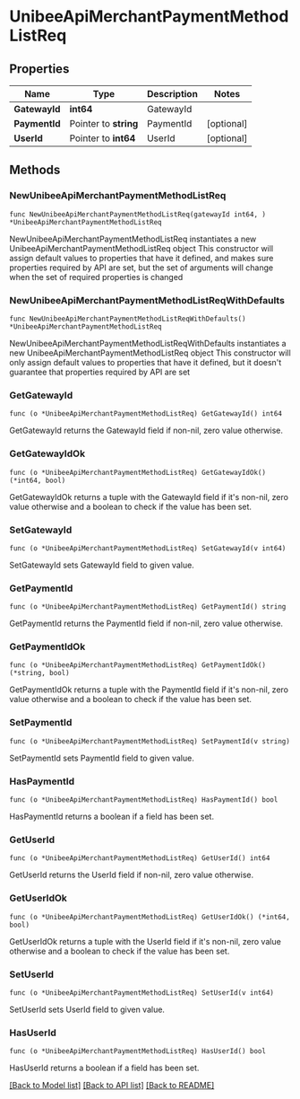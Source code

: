 # UnibeeApiMerchantPaymentMethodListReq

## Properties

Name | Type | Description | Notes
------------ | ------------- | ------------- | -------------
**GatewayId** | **int64** | GatewayId | 
**PaymentId** | Pointer to **string** | PaymentId | [optional] 
**UserId** | Pointer to **int64** | UserId | [optional] 

## Methods

### NewUnibeeApiMerchantPaymentMethodListReq

`func NewUnibeeApiMerchantPaymentMethodListReq(gatewayId int64, ) *UnibeeApiMerchantPaymentMethodListReq`

NewUnibeeApiMerchantPaymentMethodListReq instantiates a new UnibeeApiMerchantPaymentMethodListReq object
This constructor will assign default values to properties that have it defined,
and makes sure properties required by API are set, but the set of arguments
will change when the set of required properties is changed

### NewUnibeeApiMerchantPaymentMethodListReqWithDefaults

`func NewUnibeeApiMerchantPaymentMethodListReqWithDefaults() *UnibeeApiMerchantPaymentMethodListReq`

NewUnibeeApiMerchantPaymentMethodListReqWithDefaults instantiates a new UnibeeApiMerchantPaymentMethodListReq object
This constructor will only assign default values to properties that have it defined,
but it doesn't guarantee that properties required by API are set

### GetGatewayId

`func (o *UnibeeApiMerchantPaymentMethodListReq) GetGatewayId() int64`

GetGatewayId returns the GatewayId field if non-nil, zero value otherwise.

### GetGatewayIdOk

`func (o *UnibeeApiMerchantPaymentMethodListReq) GetGatewayIdOk() (*int64, bool)`

GetGatewayIdOk returns a tuple with the GatewayId field if it's non-nil, zero value otherwise
and a boolean to check if the value has been set.

### SetGatewayId

`func (o *UnibeeApiMerchantPaymentMethodListReq) SetGatewayId(v int64)`

SetGatewayId sets GatewayId field to given value.


### GetPaymentId

`func (o *UnibeeApiMerchantPaymentMethodListReq) GetPaymentId() string`

GetPaymentId returns the PaymentId field if non-nil, zero value otherwise.

### GetPaymentIdOk

`func (o *UnibeeApiMerchantPaymentMethodListReq) GetPaymentIdOk() (*string, bool)`

GetPaymentIdOk returns a tuple with the PaymentId field if it's non-nil, zero value otherwise
and a boolean to check if the value has been set.

### SetPaymentId

`func (o *UnibeeApiMerchantPaymentMethodListReq) SetPaymentId(v string)`

SetPaymentId sets PaymentId field to given value.

### HasPaymentId

`func (o *UnibeeApiMerchantPaymentMethodListReq) HasPaymentId() bool`

HasPaymentId returns a boolean if a field has been set.

### GetUserId

`func (o *UnibeeApiMerchantPaymentMethodListReq) GetUserId() int64`

GetUserId returns the UserId field if non-nil, zero value otherwise.

### GetUserIdOk

`func (o *UnibeeApiMerchantPaymentMethodListReq) GetUserIdOk() (*int64, bool)`

GetUserIdOk returns a tuple with the UserId field if it's non-nil, zero value otherwise
and a boolean to check if the value has been set.

### SetUserId

`func (o *UnibeeApiMerchantPaymentMethodListReq) SetUserId(v int64)`

SetUserId sets UserId field to given value.

### HasUserId

`func (o *UnibeeApiMerchantPaymentMethodListReq) HasUserId() bool`

HasUserId returns a boolean if a field has been set.


[[Back to Model list]](../README.md#documentation-for-models) [[Back to API list]](../README.md#documentation-for-api-endpoints) [[Back to README]](../README.md)


